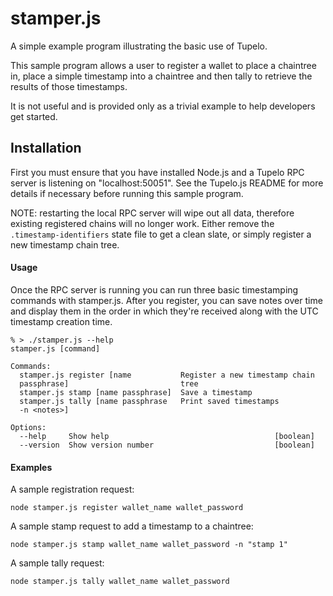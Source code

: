 # stamper.js
A simple example program illustrating the basic use of Tupelo.

This sample program allows a user to register a wallet to place a chaintree in,
place a simple timestamp into a chaintree and then tally to retrieve the results
of those timestamps.

It is not useful and is provided only as a trivial example to help developers get started.

## Installation
First you must ensure that you have installed Node.js and a Tupelo RPC server is
listening on "localhost:50051". See the Tupelo.js README for more details if
necessary before running this sample program.

NOTE: restarting the local RPC server will wipe out all data, therefore existing registered chains will no longer work. Either remove the `.timestamp-identifiers` state file to get a clean slate, or simply register a new timestamp chain tree.

#### Usage
Once the RPC server is running you can run three basic timestamping commands with
stamper.js. After you register, you can save notes over time and display them in
the order in which they're received along with the UTC timestamp creation time.

```shell
% > ./stamper.js --help
stamper.js [command]

Commands:
  stamper.js register [name           Register a new timestamp chain
  passphrase]                         tree
  stamper.js stamp [name passphrase]  Save a timestamp
  stamper.js tally [name passphrase   Print saved timestamps
  -n <notes>]

Options:
  --help     Show help                                     [boolean]
  --version  Show version number                           [boolean]
```

#### Examples

A sample registration request:
```shell
node stamper.js register wallet_name wallet_password
```

A sample stamp request to add a timestamp to a chaintree:
```shell
node stamper.js stamp wallet_name wallet_password -n "stamp 1"
```

A sample tally request:
```shell
node stamper.js tally wallet_name wallet_password
```
